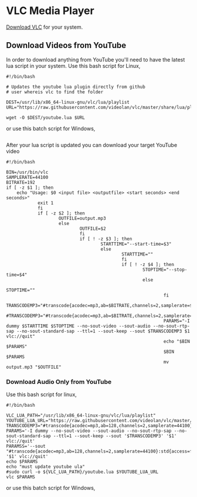 # VLC Media Player
[Download VLC](https://www.videolan.org/vlc/index.html) for your system.

## Download Videos from YouTube
In order to download anything from YouTube you'll need to have the latest lua
script in your system. Use this bash script for Linux,
```
#!/bin/bash

# Updates the youtube lua plugin directly from github
# user whereis vlc to find the folder

DEST=/usr/lib/x86_64-linux-gnu/vlc/lua/playlist
URL="https://raw.githubusercontent.com/videolan/vlc/master/share/lua/playlist/youtube.lua"

wget -O $DEST/youtube.lua $URL
```

or use this batch script for Windows,
```
```
After your lua script is updated you can download your target YouTube video
```
#!/bin/bash

BIN=/usr/bin/vlc
SAMPLERATE=44100
BITRATE=192
if [ -z $1 ]; then
    echo "Usage: $0 <input file> <outputfile> <start seconds> <end seconds>"
            exit 1
            fi
            if [ -z $2 ]; then
                    OUTFILE=output.mp3
                    else
                            OUTFILE=$2
                            fi
                            if [ ! -z $3 ]; then
                                    STARTTIME="--start-time=$3"
                                    else
                                            STARTTIME=""
                                            fi
                                            if [ ! -z $4 ]; then
                                                    STOPTIME="--stop-time=$4"
                                                    else
                                                            STOPTIME=""
                                                            fi
                                                            TRANSCODEMP3="#transcode{acodec=mp3,ab=$BITRATE,channels=2,samplerate=$SAMPLERATE}:std{access=file,mux=raw,dst=output.mp3}"
                                                            #TRANSCODEMP3="#transcode{acodec=mp3,ab=$BITRATE,channels=2,samplerate=$SAMPLERATE}:std{access=file,mux=raw,dst=$OUTFILE}"
                                                            PARAMS="-I dummy $STARTTIME $STOPTIME --no-sout-video --sout-audio --no-sout-rtp-sap --no-sout-standard-sap --ttl=1 --sout-keep --sout $TRANSCODEMP3 $1 vlc://quit"
                                                            echo "$BIN $PARAMS"
                                                            $BIN $PARAMS
                                                            mv output.mp3 "$OUTFILE"
```
### Download Audio Only from YouTube
Use this bash script for linux,
```
#!/bin/bash

VLC_LUA_PATH="/usr/lib/x86_64-linux-gnu/vlc/lua/playlist"
YOUTUBE_LUA_URL="https://raw.githubusercontent.com/videolan/vlc/master/share/lua/playlist/youtube.lua"
TRANSCODEMP3="#transcode{acodec=mp3,ab=128,channels=2,samplerate=44100}:std{access=file,mux=raw,dst=output.mp3}"
PARAMS='-I dummy --no-sout-video --sout-audio --no-sout-rtp-sap --no-sout-standard-sap --ttl=1 --sout-keep --sout '$TRANSCODEMP3' '$1' vlc://quit'
PARAMSS='--sout "#transcode{acodec=mp3,ab=128,channels=2,samplerate=44100}:std{access=file,mux=raw,dst=output.mp3}" '$1' vlc://quit'
echo $PARAMS
echo "must update youtube ula"
#sudo curl -o ${VLC_LUA_PATH}/youtube.lua $YOUTUBE_LUA_URL
vlc $PARAMS
```
or use this batch script for Windows,
